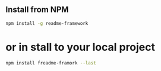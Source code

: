 ## Install from NPM

```bash
npm install -g readme-framework

```

# or in stall to your local project

```bash
npm install freadme-framork --last

```


